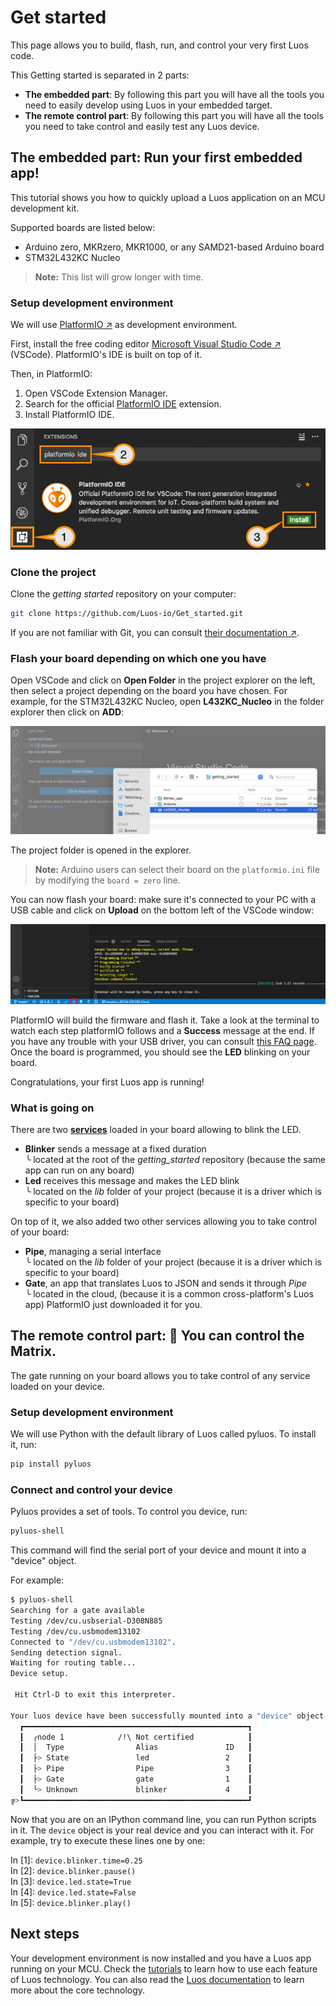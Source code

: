 # Get started

This page allows you to build, flash, run, and control your very first Luos code.

This Getting started is separated in 2 parts:
 - **The embedded part**: By following this part you will have all the tools you need to easily develop using Luos in your embedded target.
 - **The remote control part**: By following this part you will have all the tools you need to take control and easily test any Luos device.

## The embedded part: Run your first embedded app!

This tutorial shows you how to quickly upload a Luos application on an MCU development kit.

Supported boards are listed below:
- Arduino zero, MKRzero, MKR1000, or any SAMD21-based Arduino board
- STM32L432KC Nucleo

> **Note:** This list will grow longer with time.

### Setup development environment

We will use <a href="https://platformio.org/platformio-ide" target="_blank">PlatformIO &#8599;</a> as development environment.

First, install the free coding editor <a href="https://code.visualstudio.com/" target="_blank">Microsoft Visual Studio Code &#8599;</a> (VSCode). PlatformIO's IDE is built on top of it.

Then, in PlatformIO:
 1. Open VSCode Extension Manager.
 2. Search for the official [PlatformIO IDE](https://marketplace.visualstudio.com/items?itemName=platformio.platformio-ide) extension.
 3. Install PlatformIO IDE.

<p align="center">
  <img src="../../_assets/img/get-started/install_VSCODE.png" />
</p>

### Clone the project

Clone the *getting started* repository on your computer: 

```bash
git clone https://github.com/Luos-io/Get_started.git
```

If you are not familiar with Git, you can consult <a href="https://git-scm.com/doc" target="_blank">their documentation &#8599;</a>.

### Flash your board depending on which one you have

Open VSCode and click on **Open Folder** in the project explorer on the left, then select a project depending on the board you have chosen. For example, for the STM32L432KC Nucleo, open **L432KC_Nucleo** in the folder explorer then click on **ADD**:

<p align="center">
  <img src="../../_assets/img/get-started/Open_project2.png" />
</p>

The project folder is opened in the explorer.

> **Note:** Arduino users can select their board on the `platformio.ini` file by modifying the `board = zero` line.

You can now flash your board: make sure it's connected to your PC with a USB cable and click on **Upload** on the bottom left of the VSCode window:

<p align="center">
  <img src="../../_assets/img/get-started/Flash_board2.png" />
</p>

PlatformIO will build the firmware and flash it. Take a look at the terminal to watch each step platformIO follows and a **Success** message at the end. If you have any trouble with your USB driver, you can consult [this FAQ page](../faq/002.dfu.md). Once the board is programmed, you should see the **LED** blinking on your board.

Congratulations, your first Luos app is running!

### What is going on

There are two [**services**](../luos-technology/services/services.md) loaded in your board allowing to blink the LED.

- **Blinker** sends a message at a fixed duration</br> ╰ located at the root of the *getting_started* repository (because the same app can run on any board)
- **Led** receives this message and makes the LED blink</br> ╰ located on the *lib* folder of your project (because it is a driver which is specific to your board)

On top of it, we also added two other services allowing you to take control of your board:

- **Pipe**, managing a serial interface</br> ╰ located on the *lib* folder of your project (because it is a driver which is specific to your board)
- **Gate**, an app that translates Luos to JSON and sends it through *Pipe*</br> ╰ located in the cloud, (because it is a common cross-platform's Luos app) PlatformIO just downloaded it for you.

## The remote control part: 💊 You can control the Matrix.

The gate running on your board allows you to take control of any service loaded on your device.

### Setup development environment

We will use Python with the default library of Luos called pyluos.
To install it, run:

```bash
pip install pyluos
```

### Connect and control your device

Pyluos provides a set of tools. To control you device, run:

```bash
pyluos-shell
```

This command will find the serial port of your device and mount it into a "device" object.

For example:

```bash
$ pyluos-shell
Searching for a gate available
Testing /dev/cu.usbserial-D308N885
Testing /dev/cu.usbmodem13102
Connected to "/dev/cu.usbmodem13102".
Sending detection signal.
Waiting for routing table...
Device setup.

 Hit Ctrl-D to exit this interpreter.

Your luos device have been successfully mounted into a "device" object:
  ┏━━━━━━━━━━━━━━━━━━━━━━━━━━━━━━━━━━━━━━━━━━━━━━━━━━┓
  ┃  ╭node 1            /!\ Not certified            ┃
  ┃  │  Type                Alias               ID   ┃
  ┃  ├> State               led                 2    ┃
  ┃  ├> Pipe                Pipe                3    ┃
  ┃  ├> Gate                gate                1    ┃
  ┃  ╰> Unknown             blinker             4    ┃
╔>┗━━━━━━━━━━━━━━━━━━━━━━━━━━━━━━━━━━━━━━━━━━━━━━━━━━┛

```

Now that you are on an IPython command line, you can run Python scripts in it.
The `device` object is your real device and you can interact with it. For example, try to execute these lines one by one:

In \[1\]: `device.blinker.time=0.25`  
In \[2\]: `device.blinker.pause()`  
In \[3\]: `device.led.state=True`  
In \[4\]: `device.led.state=False`  
In \[5\]: `device.blinker.play()`  

## Next steps

Your development environment is now installed and you have a Luos app running on your MCU. Check the [tutorials](../tutorials/tutorials.md) to learn how to use each feature of Luos technology. You can also read the [Luos documentation](../luos-technology/luos_tech.md) to learn more about the core technology.
